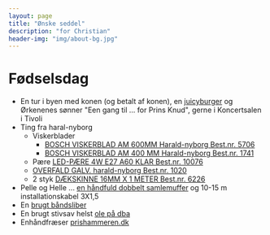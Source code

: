 ```yaml
---
layout: page
title: "Ønske seddel"
description: "for Christian"
header-img: "img/about-bg.jpg"
---
```

# Fødselsdag

 * En tur i byen med konen (og betalt af konen), en [juicyburger](https://www.facebook.com/Boserupsjuicyburgers) og Ørkenenes sønner "Een gang til ... for Prins Knud", gerne i Koncertsalen i Tivoli
 * Ting fra haral-nyborg
   * Viskerblader
     * [BOSCH VISKERBLAD AM 600MM Harald-nyborg Best.nr. 5706](http://www.harald-nyborg.dk/p5706/bosch-viskerblad-am-600mm)
     * [BOSCH VISKERBLAD AM 400 MM Harald-nyborg Best.nr. 1741](http://www.harald-nyborg.dk/p1741/bosch-viskerblad-am-400-mm)
   * Pære [LED-PÆRE 4W E27 A60 KLAR Best.nr. 10076](http://www.harald-nyborg.dk/p10076/led-paere-4w-e27-a60-klar)
   * [OVERFALD GALV. harald-nyborg Best.nr. 1020](http://www.harald-nyborg.dk/p1020/overfald-galv)
   * 2 styk [DÆKSKINNE 16MM X 1 METER Best.nr. 6226](http://www.harald-nyborg.dk/p6226/daekskinne-16mm-x-1-meter)
 * Pelle og Helle ... [en håndfuld dobbelt samlemuffer](http://www.harald-nyborg.dk/p5388/samlemuffe-dobbel-2-5mm-100stk) og 10-15 m installationskabel 3X1,5
 * En [brugt båndsliber](http://www.dba.dk/baandsliber-og-rondel-slibe/id-1014863237/)
 * En brugt stivsav helst [ole på dba](http://www.dba.dk/stiksav-metabo-ste-100-plu/id-1012308298/)
 * Enhåndfræser [prishammeren.dk](http://www.prishammeren.dk/shop/makita-enhaandsfraeser-5019p.html)



